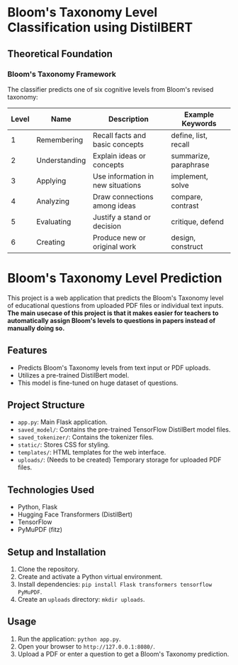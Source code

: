 # Bloom's Taxonomy Level Classification using DistilBERT

## Theoretical Foundation

### Bloom's Taxonomy Framework
The classifier predicts one of six cognitive levels from Bloom's revised taxonomy:

| Level | Name        | Description                          | Example Keywords          |
|-------|-------------|--------------------------------------|---------------------------|
| 1     | Remembering | Recall facts and basic concepts      | define, list, recall      |
| 2     | Understanding | Explain ideas or concepts           | summarize, paraphrase     |
| 3     | Applying    | Use information in new situations    | implement, solve          |
| 4     | Analyzing   | Draw connections among ideas         | compare, contrast         |
| 5     | Evaluating  | Justify a stand or decision          | critique, defend          |
| 6     | Creating    | Produce new or original work         | design, construct         |

# Bloom's Taxonomy Level Prediction

This project is a web application that predicts the Bloom's Taxonomy level of educational questions from uploaded PDF files or individual text inputs.<br>
<b>The main usecase of this project is that it makes  easier for teachers to automatically assign Bloom's levels to questions in papers instead of manually doing so.</b>

## Features

* Predicts Bloom's Taxonomy levels from text input or PDF uploads.
* Utilizes a pre-trained DistilBert model.
* This model is fine-tuned on huge dataset of questions.

## Project Structure

* `app.py`: Main Flask application.
* `saved_model/`: Contains the pre-trained TensorFlow DistilBert model files.
* `saved_tokenizer/`: Contains the tokenizer files.
* `static/`: Stores CSS for styling.
* `templates/`: HTML templates for the web interface.
* `uploads/`: (Needs to be created) Temporary storage for uploaded PDF files.

## Technologies Used

* Python, Flask
* Hugging Face Transformers (DistilBert)
* TensorFlow
* PyMuPDF (fitz)

## Setup and Installation

1.  Clone the repository.
2.  Create and activate a Python virtual environment.
3.  Install dependencies: `pip install Flask transformers tensorflow PyMuPDF`.
4.  Create an `uploads` directory: `mkdir uploads`.

## Usage

1.  Run the application: `python app.py`.
2.  Open your browser to `http://127.0.0.1:8080/`.
3.  Upload a PDF or enter a question to get a Bloom's Taxonomy prediction.

